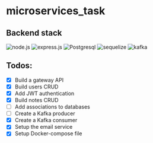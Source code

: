 # microservices_task

## Backend stack
![node.js](https://img.shields.io/badge/-node.js-404040?style=for-the-badge&logo=node.js)
![express.js](https://img.shields.io/badge/-express.js-404040?style=for-the-badge&logo=express)
![Postgresql](https://img.shields.io/badge/-Postgresql-404040?style=for-the-badge&logo=Postgresql)
![sequelize](https://img.shields.io/badge/-sequelize-404040?style=for-the-badge&logo=sequelize)
![kafka](https://img.shields.io/badge/-kafka-404040?style=for-the-badge&logo=apachekafka)

## Todos:
- [x] Build a gateway API
- [x] Build users CRUD
- [x] Add JWT authentication
- [x] Build notes CRUD
- [ ] Add associations to databases
- [ ] Create a Kafka producer
- [x] Create a Kafka consumer
- [x] Setup the email service
- [x] Setup Docker-compose file 
